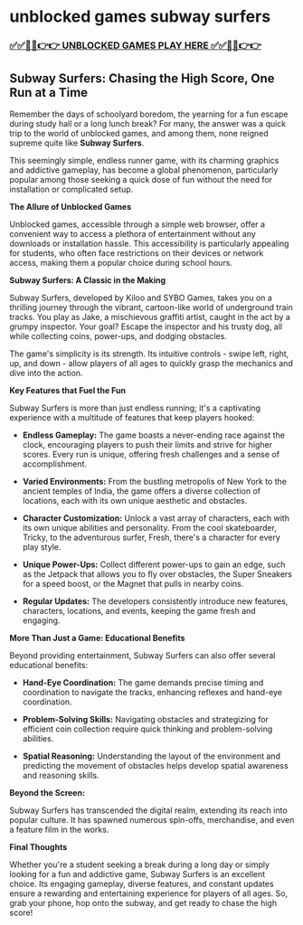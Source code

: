 # unblocked games subway surfers

### [✅✅🔴🔴👉👉 UNBLOCKED GAMES PLAY HERE ✅✅🔴🔴👉👉](https://topstoryindia.com)

## Subway Surfers: Chasing the High Score, One Run at a Time

Remember the days of schoolyard boredom, the yearning for a fun escape during study hall or a long lunch break? For many, the answer was a quick trip to the world of unblocked games, and among them, none reigned supreme quite like **Subway Surfers**. 

This seemingly simple, endless runner game, with its charming graphics and addictive gameplay, has become a global phenomenon, particularly popular among those seeking a quick dose of fun without the need for installation or complicated setup. 

**The Allure of Unblocked Games**

Unblocked games, accessible through a simple web browser, offer a convenient way to access a plethora of entertainment without any downloads or installation hassle. This accessibility is particularly appealing for students, who often face restrictions on their devices or network access, making them a popular choice during school hours. 

**Subway Surfers: A Classic in the Making**

Subway Surfers, developed by Kiloo and SYBO Games, takes you on a thrilling journey through the vibrant, cartoon-like world of underground train tracks. You play as Jake, a mischievous graffiti artist, caught in the act by a grumpy inspector. Your goal?  Escape the inspector and his trusty dog, all while collecting coins, power-ups, and dodging obstacles. 

The game's simplicity is its strength. Its intuitive controls -  swipe left, right, up, and down - allow players of all ages to quickly grasp the mechanics and dive into the action. 

**Key Features that Fuel the Fun**

Subway Surfers is more than just endless running; it's a captivating experience with a multitude of features that keep players hooked:

* **Endless Gameplay:** The game boasts a never-ending race against the clock, encouraging players to push their limits and strive for higher scores. Every run is unique, offering fresh challenges and a sense of accomplishment.

* **Varied Environments:** From the bustling metropolis of New York to the ancient temples of India, the game offers a diverse collection of locations, each with its own unique aesthetic and obstacles.

* **Character Customization:**  Unlock a vast array of characters, each with its own unique abilities and personality. From the cool skateboarder, Tricky, to the adventurous surfer, Fresh, there's a character for every play style.

* **Unique Power-Ups:** Collect different power-ups to gain an edge, such as the Jetpack that allows you to fly over obstacles, the Super Sneakers for a speed boost, or the Magnet that pulls in nearby coins.

* **Regular Updates:** The developers consistently introduce new features, characters, locations, and events, keeping the game fresh and engaging.

**More Than Just a Game: Educational Benefits**

Beyond providing entertainment, Subway Surfers can also offer several educational benefits:

* **Hand-Eye Coordination:** The game demands precise timing and coordination to navigate the tracks, enhancing reflexes and hand-eye coordination.

* **Problem-Solving Skills:**  Navigating obstacles and strategizing for efficient coin collection require quick thinking and problem-solving abilities.

* **Spatial Reasoning:** Understanding the layout of the environment and predicting the movement of obstacles helps develop spatial awareness and reasoning skills.

**Beyond the Screen:**

Subway Surfers has transcended the digital realm, extending its reach into popular culture. It has spawned numerous spin-offs, merchandise, and even a feature film in the works. 

**Final Thoughts**

Whether you're a student seeking a break during a long day or simply looking for a fun and addictive game, Subway Surfers is an excellent choice. Its engaging gameplay, diverse features, and constant updates ensure a rewarding and entertaining experience for players of all ages. So, grab your phone, hop onto the subway, and get ready to chase the high score! 
